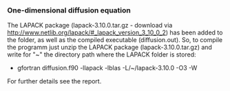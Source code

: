 ### One-dimensional diffusion equation

The LAPACK package (lapack-3.10.0.tar.gz - download via http://www.netlib.org/lapack/#_lapack_version_3_10_0_2) has been added to the folder, 
as well as the compiled executable (diffusion.out). So, to compile the programm just unzip the LAPACK package (lapack-3.10.0.tar.gz) and write
for "~" the directory path where the LAPACK folder is stored: 

- gfortran diffusion.f90 -llapack -lblas -L/~/lapack-3.10.0 -O3 -W

For further details see the report.

